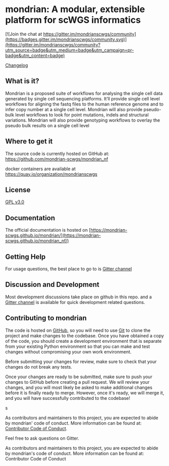 # mondrian: A modular, extensible platform for scWGS informatics

[![Join the chat at https://gitter.im/mondrianscwgs/community](https://badges.gitter.im/mondrianscwgs/community.svg)](https://gitter.im/mondrianscwgs/community?utm_source=badge&utm_medium=badge&utm_campaign=pr-badge&utm_content=badge)


[Changelog](CHANGELOG.md)

## What is it?

Mondrian is a proposed suite of workflows for analysing the single cell data generated by single cell sequencing platforms. It’ll provide single cell level workflows for aligning the fastq files to the human reference genome and to infer copy number at a single cell level. Mondrian will also provide pseudo-bulk level workflows to look for point mutations, indels and structural variations. Mondrian will also provide genotyping workflows to overlay the pseudo bulk results on a single cell level


## Where to get it
The source code is currently hosted on GitHub at:
https://github.com/mondrian-scwgs/mondrian_nf

docker containers are available at
https://quay.io/organization/mondrianscwgs

## License
[GPL v3.0](LICENSE)

## Documentation
The official documentation is hosted on [https://mondrian-scwgs.github.io/mondrian/](https://mondrian-scwgs.github.io/mondrian_nf/)

## Getting Help

For usage questions, the best place to go to is [Gitter channel](https://gitter.im/mondrianscwgs)

## Discussion and Development
Most development discussions take place on github in this repo.
 and a [Gitter channel](https://gitter.im/mondrianscwgs) is available for quick development related questions.

## Contributing to mondrian

The code is hosted on [GitHub](https://www.github.com/mondrian-scdna/mondrian_nf), so you will need to use [Git](https://git-scm.com/) to clone the project and make changes to the codebase. Once you have obtained a copy of the code, you should create a development environment that is separate from your existing Python environment so that you can make and test changes without compromising your own work environment.

Before submitting your changes for review, make sure to check that your changes do not break any tests.

Once your changes are ready to be submitted, make sure to push your changes to GitHub before creating a pull request. We will review your changes, and you will most likely be asked to make additional changes before it is finally ready to merge. However, once it's ready, we will merge it, and you will have successfully contributed to the codebase!

s

As contributors and maintainers to this project, you are expected to abide by mondrian' code of conduct. More information can be found at: [Contributor Code of Conduct](https://github.com/mondrian-scdna/mondrian_nf/blob/master/.github/CODE_OF_CONDUCT.md).

Feel free to ask questions on Gitter.

As contributors and maintainers to this project, you are expected to abide by mondrian's code of conduct. More information can be found at: Contributor Code of Conduct

